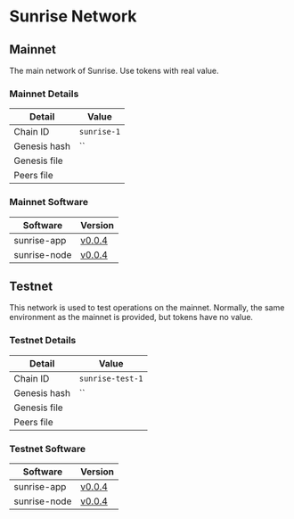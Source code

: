 # Sunrise Network

## Mainnet

The main network of Sunrise. Use tokens with real value.

### Mainnet Details

| Detail       | Value       |
| ------------ | ----------- |
| Chain ID     | `sunrise-1` |
| Genesis hash | ``          |
| Genesis file |             |
| Peers file   |             |

### Mainnet Software

| Software     | Version                                                                         |
| ------------ | ------------------------------------------------------------------------------- |
| sunrise-app  | [v0.0.4](https://github.com/SunriseLayer/sunrise-app/releases/tag/v0.0.4)       |
| sunrise-node | [v0.0.4](https://github.com/SunriseLayer/sunrise-node/releases/tag/v0.13.1-sr2) |

## Testnet

This network is used to test operations on the mainnet. Normally, the same environment as the mainnet is provided, but tokens have no value.

### Testnet Details

| Detail       | Value            |
| ------------ | ---------------- |
| Chain ID     | `sunrise-test-1` |
| Genesis hash | ``               |
| Genesis file |                  |
| Peers file   |                  |

### Testnet Software

| Software     | Version                                                                         |
| ------------ | ------------------------------------------------------------------------------- |
| sunrise-app  | [v0.0.4](https://github.com/SunriseLayer/sunrise-app/releases/tag/v0.0.4)       |
| sunrise-node | [v0.0.4](https://github.com/SunriseLayer/sunrise-node/releases/tag/v0.13.1-sr2) |
